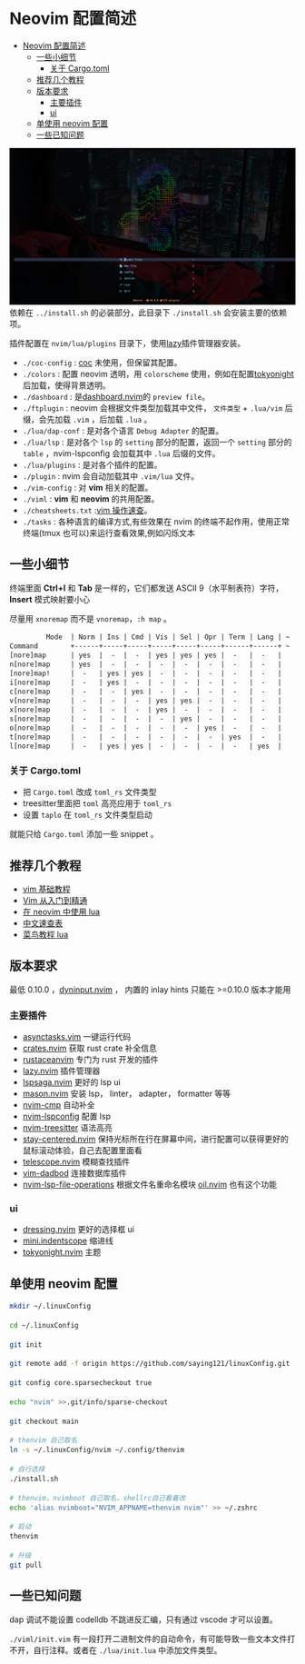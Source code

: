 # Neovim 配置简述

<!--toc:start-->

- [Neovim 配置简述](#neovim-配置简述)
  - [一些小细节](#一些小细节)
    - [关于 Cargo.toml](#关于-cargotoml)
  - [推荐几个教程](#推荐几个教程)
  - [版本要求](#版本要求)
    - [主要插件](#主要插件)
    - [ui](#ui)
  - [单使用 neovim 配置](#单使用-neovim-配置)
  - [一些已知问题](#一些已知问题)
  <!--toc:end-->

![dashboard picture](./pictures/dashboard.png)
依赖在 `../install.sh` 的必装部分，此目录下 `./install.sh` 会安装主要的依赖项。

插件配置在 `nvim/lua/plugins` 目录下，使用[lazy](https://github.com/folke/lazy.nvim)插件管理器安装。

- `./coc-config` : [coc](https://github.com/neoclide/coc.nvim) 未使用，但保留其配置。
- `./colors` : 配置 neovim 透明，用 `colorscheme` 使用，例如在配置[tokyonight](https://github.com/folke/tokyonight.nvim)后加载，使得背景透明。
- `./dashboard` : 是[dashboard.nvim](https://github.com/glepnir/dashboard-nvim)的 `preview file`。
- `./ftplugin` : neovim 会根据文件类型加载其中文件， `文件类型` + `.lua/vim` 后缀，会先加载 `.vim` ，后加载 `.lua` 。
- `./lua/dap-conf` : 是对各个语言 `Debug Adapter` 的配置。
- `./lua/lsp` : 是对各个 `lsp` 的 `setting` 部分的配置，返回一个 `setting` 部分的 `table` ，nvim-lspconfig 会加载其中 `.lua` 后缀的文件。
- `./lua/plugins` : 是对各个插件的配置。
- `./plugin` : nvim 会自动加载其中 `.vim/lua` 文件。
- `./vim-config` : 对 **vim** 相关的配置。
- `./viml` : **vim** 和 **neovim** 的共用配置。
- `./cheatsheets.txt` :[vim 操作速查](https://github.com/skywind3000/awesome-cheatsheets/blob/master/editors/vim.txt)。
- `./tasks` : 各种语言的编译方式,有些效果在 nvim 的终端不起作用，使用正常终端(tmux 也可以)来运行查看效果,例如闪烁文本

## 一些小细节

终端里面 **Ctrl+I** 和 **Tab** 是一样的，它们都发送 ASCII 9（水平制表符）字符，**Insert** 模式映射要小心

尽量用 `xnoremap` 而不是 `vnoremap`，`:h map` 。

```vimdoc
         Mode  | Norm | Ins | Cmd | Vis | Sel | Opr | Term | Lang | ~
Command        +------+-----+-----+-----+-----+-----+------+------+ ~
[nore]map      | yes  |  -  |  -  | yes | yes | yes |  -   |  -   |
n[nore]map     | yes  |  -  |  -  |  -  |  -  |  -  |  -   |  -   |
[nore]map!     |  -   | yes | yes |  -  |  -  |  -  |  -   |  -   |
i[nore]map     |  -   | yes |  -  |  -  |  -  |  -  |  -   |  -   |
c[nore]map     |  -   |  -  | yes |  -  |  -  |  -  |  -   |  -   |
v[nore]map     |  -   |  -  |  -  | yes | yes |  -  |  -   |  -   |
x[nore]map     |  -   |  -  |  -  | yes |  -  |  -  |  -   |  -   |
s[nore]map     |  -   |  -  |  -  |  -  | yes |  -  |  -   |  -   |
o[nore]map     |  -   |  -  |  -  |  -  |  -  | yes |  -   |  -   |
t[nore]map     |  -   |  -  |  -  |  -  |  -  |  -  | yes  |  -   |
l[nore]map     |  -   | yes | yes |  -  |  -  |  -  |  -   | yes  |
```

### 关于 Cargo.toml

- 把 `Cargo.toml` 改成 `toml_rs` 文件类型
- treesitter里面把 `toml` 高亮应用于 `toml_rs`
- 设置 `taplo` 在 `toml_rs` 文件类型启动

就能只给 `Cargo.toml` 添加一些 snippet 。

## 推荐几个教程

- [vim 基础教程](https://www.imooc.com/learn/1129)
- [Vim 从入门到精通](https://github.com/wsdjeg/vim-galore-zh_cn)
- [在 neovim 中使用 lua](https://github.com/glepnir/nvim-lua-guide-zh)
- [中文速查表](https://github.com/skywind3000/awesome-cheatsheets)
- [菜鸟教程 lua](https://www.runoob.com/lua/lua-tutorial.html)

## 版本要求

最低 0.10.0 ，[dyninput.nvim](https://github.com/nvimdev/dyninput.nvim) ，
内置的 inlay hints 只能在 >=0.10.0 版本才能用

### 主要插件

- [asynctasks.vim](https://github.com/skywind3000/asynctasks.vim) 一键运行代码
- [crates.nvim](https://github.com/saecki/crates.nvim) 获取 rust crate 补全信息
- [rustaceanvim](https://github.com/mrcjkb/rustaceanvim) 专门为 rust 开发的插件
- [lazy.nvim](https://github.com/folke/lazy.nvim) 插件管理器
- [lspsaga.nvim](https://github.com/glepnir/lspsaga.nvim) 更好的 lsp ui
- [mason.nvim](https://github.com/williamboman/mason.nvim) 安装 lsp， linter， adapter， formatter 等等
- [nvim-cmp](https://github.com/hrsh7th/nvim-cmp) 自动补全
- [nvim-lspconfig](https://github.com/neovim/nvim-lspconfig) 配置 lsp
- [nvim-treesitter](https://github.com/nvim-treesitter/nvim-treesitter) 语法高亮
- [stay-centered.nvim](https://github.com/arnamak/stay-centered.nvim) 保持光标所在行在屏幕中间，进行配置可以获得更好的鼠标滚动体验，自己去配置里面看
- [telescope.nvim](https://github.com/nvim-telescope/telescope.nvim) 模糊查找插件
- [vim-dadbod](https://github.com/tpope/vim-dadbod) 连接数据库插件
- [nvim-lsp-file-operations](https://github.com/antosha417/nvim-lsp-file-operations) 根据文件名重命名模块
  [oil.nvim](https://github.com/stevearc/oil.nvim) 也有这个功能

### ui

- [dressing.nvim](https://github.com/stevearc/dressing.nvim) 更好的选择框 ui
- [mini.indentscope](https://github.com/echasnovski/mini.indentscope) 缩进线
- [tokyonight.nvim](https://github.com/folke/tokyonight.nvim) 主题

## 单使用 neovim 配置

```bash
mkdir ~/.linuxConfig

cd ~/.linuxConfig

git init

git remote add -f origin https://github.com/saying121/linuxConfig.git

git config core.sparsecheckout true

echo "nvim" >>.git/info/sparse-checkout

git checkout main

# thenvim 自己取名
ln -s ~/.linuxConfig/nvim ~/.config/thenvim

# 自行选择
./install.sh

# thenvim，nvimboot 自己取名，shellrc自己看着改
echo 'alias nvimboot="NVIM_APPNAME=thenvim nvim"' >> ~/.zshrc

# 启动
thenvim

# 升级
git pull
```

## 一些已知问题

dap 调试不能设置 codelldb 不跳进反汇编，只有通过 vscode 才可以设置。

`./viml/init.vim` 有一段打开二进制文件的自动命令，有可能导致一些文本文件打不开，自行注释。或者在 `./lua/init.lua` 中添加文件类型。
